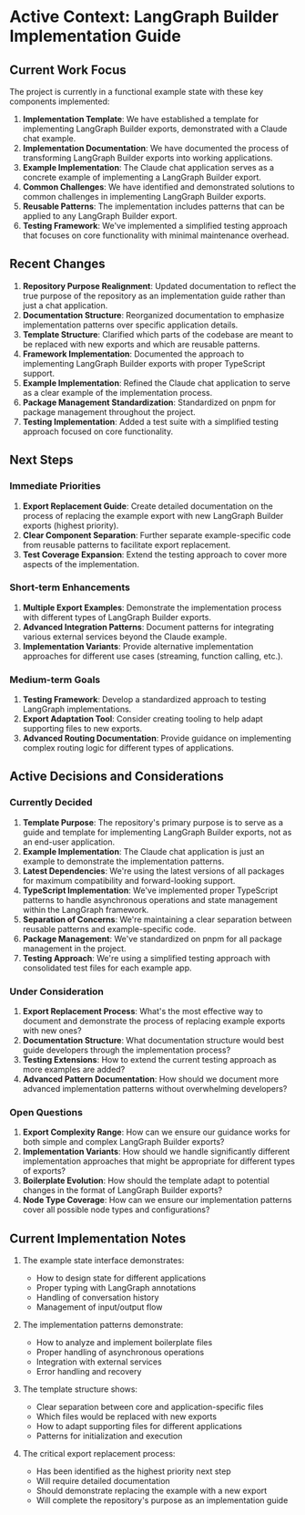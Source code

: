 # Active Context: LangGraph Builder Implementation Guide

## Current Work Focus

The project is currently in a functional example state with these key components implemented:

1. **Implementation Template**: We have established a template for implementing LangGraph Builder exports, demonstrated with a Claude chat example.
2. **Implementation Documentation**: We have documented the process of transforming LangGraph Builder exports into working applications.
3. **Example Implementation**: The Claude chat application serves as a concrete example of implementing a LangGraph Builder export.
4. **Common Challenges**: We have identified and demonstrated solutions to common challenges in implementing LangGraph Builder exports.
5. **Reusable Patterns**: The implementation includes patterns that can be applied to any LangGraph Builder export.
6. **Testing Framework**: We've implemented a simplified testing approach that focuses on core functionality with minimal maintenance overhead.

## Recent Changes

1. **Repository Purpose Realignment**: Updated documentation to reflect the true purpose of the repository as an implementation guide rather than just a chat application.
2. **Documentation Structure**: Reorganized documentation to emphasize implementation patterns over specific application details.
3. **Template Structure**: Clarified which parts of the codebase are meant to be replaced with new exports and which are reusable patterns.
4. **Framework Implementation**: Documented the approach to implementing LangGraph Builder exports with proper TypeScript support.
5. **Example Implementation**: Refined the Claude chat application to serve as a clear example of the implementation process.
6. **Package Management Standardization**: Standardized on pnpm for package management throughout the project.
7. **Testing Implementation**: Added a test suite with a simplified testing approach focused on core functionality.

## Next Steps

### Immediate Priorities

1. **Export Replacement Guide**: Create detailed documentation on the process of replacing the example export with new LangGraph Builder exports (highest priority).
2. **Clear Component Separation**: Further separate example-specific code from reusable patterns to facilitate export replacement.
3. **Test Coverage Expansion**: Extend the testing approach to cover more aspects of the implementation.

### Short-term Enhancements

1. **Multiple Export Examples**: Demonstrate the implementation process with different types of LangGraph Builder exports.
2. **Advanced Integration Patterns**: Document patterns for integrating various external services beyond the Claude example.
3. **Implementation Variants**: Provide alternative implementation approaches for different use cases (streaming, function calling, etc.).

### Medium-term Goals

1. **Testing Framework**: Develop a standardized approach to testing LangGraph implementations.
2. **Export Adaptation Tool**: Consider creating tooling to help adapt supporting files to new exports.
3. **Advanced Routing Documentation**: Provide guidance on implementing complex routing logic for different types of applications.

## Active Decisions and Considerations

### Currently Decided

1. **Template Purpose**: The repository's primary purpose is to serve as a guide and template for implementing LangGraph Builder exports, not as an end-user application.
2. **Example Implementation**: The Claude chat application is just an example to demonstrate the implementation patterns.
3. **Latest Dependencies**: We're using the latest versions of all packages for maximum compatibility and forward-looking support.
4. **TypeScript Implementation**: We've implemented proper TypeScript patterns to handle asynchronous operations and state management within the LangGraph framework.
5. **Separation of Concerns**: We're maintaining a clear separation between reusable patterns and example-specific code.
6. **Package Management**: We've standardized on pnpm for all package management in the project.
7. **Testing Approach**: We're using a simplified testing approach with consolidated test files for each example app.

### Under Consideration

1. **Export Replacement Process**: What's the most effective way to document and demonstrate the process of replacing example exports with new ones?
2. **Documentation Structure**: What documentation structure would best guide developers through the implementation process?
3. **Testing Extensions**: How to extend the current testing approach as more examples are added?
4. **Advanced Pattern Documentation**: How should we document more advanced implementation patterns without overwhelming developers?

### Open Questions

1. **Export Complexity Range**: How can we ensure our guidance works for both simple and complex LangGraph Builder exports?
2. **Implementation Variants**: How should we handle significantly different implementation approaches that might be appropriate for different types of exports?
3. **Boilerplate Evolution**: How should the template adapt to potential changes in the format of LangGraph Builder exports?
4. **Node Type Coverage**: How can we ensure our implementation patterns cover all possible node types and configurations?

## Current Implementation Notes

1. The example state interface demonstrates:
   - How to design state for different applications
   - Proper typing with LangGraph annotations
   - Handling of conversation history
   - Management of input/output flow

2. The implementation patterns demonstrate:
   - How to analyze and implement boilerplate files
   - Proper handling of asynchronous operations
   - Integration with external services
   - Error handling and recovery

3. The template structure shows:
   - Clear separation between core and application-specific files
   - Which files would be replaced with new exports
   - How to adapt supporting files for different applications
   - Patterns for initialization and execution

4. The critical export replacement process:
   - Has been identified as the highest priority next step
   - Will require detailed documentation
   - Should demonstrate replacing the example with a new export
   - Will complete the repository's purpose as an implementation guide
